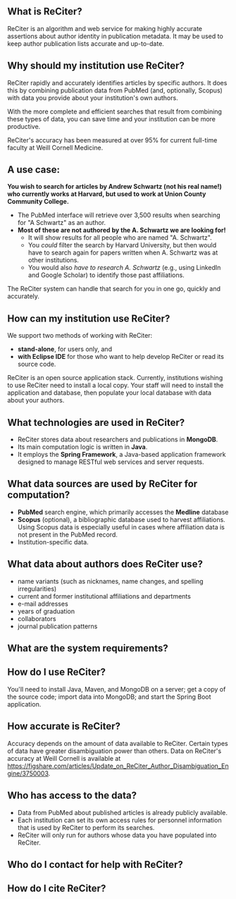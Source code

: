 ## **What is ReCiter?**
ReCiter is an algorithm and web service for making highly accurate assertions about author identity in publication metadata. It may be used to keep author publication lists accurate and up-to-date.

## **Why should my institution use ReCiter?** 
ReCiter rapidly and accurately identifies articles by specific authors. It does this by combining publication data from PubMed (and, optionally, Scopus) with data you provide about your institution's own authors.

With the more complete and efficient searches that result from combining these types of data, you can save time and your institution can be more productive.

ReCiter's accuracy has been measured at over 95% for current full-time faculty at Weill Cornell Medicine.

## A use case: 
**You wish to search for articles by Andrew Schwartz (not his real name!) who currently works at Harvard, but used to work at Union County Community College.**

* The PubMed interface will retrieve over 3,500 results when searching for "A Schwartz" as an author.
* **Most of these are not authored by the A. Schwartz we are looking for!**
	*  It will show results for all people who are named "A. Schwartz".  
	*  You *could* filter the search by Harvard University, but then would have to search again for papers written when A. Schwartz was at other institutions.  
	* You would also *have to research A. Schwartz* (e.g., using LinkedIn and Google Scholar) to identify those past affiliations.

The ReCiter system can handle that search for you in one go, quickly and accurately.

## **How can my institution use ReCiter?**
We support two methods of working with ReCiter:

* **stand-alone**, for users only, and
* **with Eclipse IDE** for those who want to help develop ReCiter or read its source code.

ReCiter is an open source application stack. Currently, institutions wishing to use ReCiter need to install a local copy. Your staff will need to install the application and database, then populate your local database with data about your authors.

## **What technologies are used in ReCiter?**
* ReCiter stores data about researchers and publications in **MongoDB**.
* Its main computation logic is written in **Java**.
* It employs the **Spring Framework**, a Java-based application framework designed to manage RESTful web services and server requests.

## **What data sources are used by ReCiter for computation?**
* **PubMed** search engine, which primarily accesses the **Medline** database
* **Scopus** (optional), a bibliographic database used to harvest affiliations. Using Scopus data is especially useful in cases where affiliation data is not present in the PubMed record.
* Institution-specific data.

## What data about authors does ReCiter use? 
* name variants (such as nicknames, name changes, and spelling irregularities) 
* current and former institutional affiliations and departments
* e-mail addresses
* years of graduation
* collaborators
* journal publication patterns

## **What are the system requirements?**

## **How do I use ReCiter?**

You'll need to install Java, Maven, and MongoDB on a server; get a copy of the source code; import data into MongoDB; and start the Spring Boot application.

## **How accurate is ReCiter?**

Accuracy depends on the amount of data available to ReCiter. Certain types of data have greater disambiguation power than others. Data on ReCiter's accuracy at Weill Cornell is available at https://figshare.com/articles/Update_on_ReCiter_Author_Disambiguation_Engine/3750003.

## Who has access to the data? 
* Data from PubMed about published articles is already publicly available.
* Each institution can set its own access rules for personnel information that is used by ReCiter to perform its searches.
* ReCiter will only run for authors whose data you have populated into ReCiter.

## **Who do I contact for help with ReCiter?**

## **How do I cite ReCiter?**